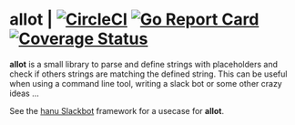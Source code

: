 # allot | [![CircleCI](https://img.shields.io/circleci/project/sbstjn/allot.svg)](https://circleci.com/gh/sbstjn/allot) [![Go Report Card](https://goreportcard.com/badge/github.com/sbstjn/allot)](https://goreportcard.com/report/github.com/sbstjn/allot) [![Coverage Status](https://coveralls.io/repos/github/sbstjn/allot/badge.svg?branch=master)](https://coveralls.io/github/sbstjn/allot?branch=master)

**allot** is a small library to parse and define strings with placeholders and check if others strings are matching the defined string. This can be useful when using a command line tool, writing a slack bot or some other crazy ideas …

See the [hanu Slackbot](https://github.com/sbstjn/hanu) framework for a usecase for **allot**.
